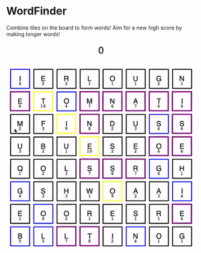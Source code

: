 # WordFinder 

Combine tiles on the board to form words! Aim for a new high score by making longer words! 

![Game Demo](demo.gif)
